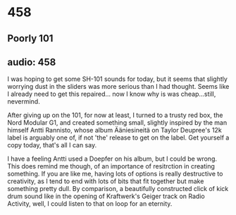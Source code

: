 # 458
## Poorly 101
audio: 458
---

I was hoping to get some SH-101 sounds for today, but it seems that slightly worrying dust in the sliders was more serious than I had thought. Seems like I already need to get this repaired… now I know why is was cheap…still, nevermind.

After giving up on the 101, for now at least, I turned to a trusty red box, the Nord Modular G1, and created something small, slightly inspired by the man himself Antti Rannisto, whose album Ääniesineitä on Taylor Deupree's 12k label is arguably one of, if not 'the' release to get on the label. Get yourself a copy today, that's all I can say.

I have a feeling Antti used a Doepfer on his album, but I could be wrong. This does remind me though, of an importance of resitrction in creating something. If you are like me, having lots of options is really destructive to creativity, as I tend to end with lots of bits that fit together but make something pretty dull. By comparison, a beautifully constructed click of kick drum sound like in the opening of Kraftwerk's Geiger track on Radio Activity, well, I could listen to that on loop for an eternity.